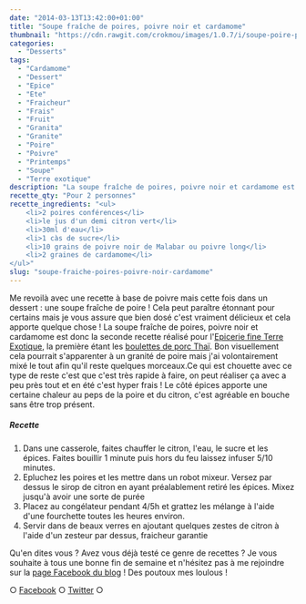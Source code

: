 ```yaml
---
date: "2014-03-13T13:42:00+01:00"
title: "Soupe fraîche de poires, poivre noir et cardamome"
thumbnail: "https://cdn.rawgit.com/crokmou/images/1.0.7/i/soupe-poire-poivre-noir-cardamome.jpg"
categories:
  - "Desserts"
tags:
  - "Cardamome"
  - "Dessert"
  - "Epice"
  - "Ete"
  - "Fraicheur"
  - "Frais"
  - "Fruit"
  - "Granita"
  - "Granite"
  - "Poire"
  - "Poivre"
  - "Printemps"
  - "Soupe"
  - "Terre exotique"
description: "La soupe fraîche de poires, poivre noir et cardamome est donc la seconde recette réalisé pour l'Epicerie fine Terre Exotique..."
recette_qty: "Pour 2 personnes"
recette_ingredients: "<ul>
	<li>2 poires conférences</li>
	<li>le jus d'un demi citron vert</li>
	<li>30ml d'eau</li>
	<li>1 càs de sucre</li>
	<li>10 grains de poivre noir de Malabar ou poivre long</li>
	<li>2 graines de cardamome</li>
</ul>"
slug: "soupe-fraiche-poires-poivre-noir-cardamome"
---
```


Me revoilà avec une recette à base de poivre mais cette fois dans un dessert : une soupe fraîche de poire ! Cela peut paraître étonnant pour certains mais je vous assure que bien dosé c'est vraiment délicieux et cela apporte quelque chose ! La soupe fraîche de poires, poivre noir et cardamome est donc la seconde recette réalisé pour l'[Epicerie fine Terre Exotique](http://www.terreexotique.fr/), la première étant les [boulettes de porc Thaï](https://crokmou.com/boulettes-de-porc-thai-au-poivre-vert-et-cacahuetes/). Bon visuellement cela pourrait s'apparenter à un granité de poire mais j'ai volontairement mixé le tout afin qu'il reste quelques morceaux.Ce qui est chouette avec ce type de reste c'est que c'est très rapide à faire, on peut réaliser ça avec a peu près tout et en été c'est hyper frais ! Le côté épices apporte une certaine chaleur au peps de la poire et du citron, c'est agréable en bouche sans être trop présent.

##### Recette

1.  Dans une casserole, faites chauffer le citron, l'eau, le sucre et les épices. Faites bouillir 1 minute puis hors du feu laissez infuser 5/10 minutes.
2.  Epluchez les poires et les mettre dans un robot mixeur. Versez par dessus le sirop de citron en ayant préalablement retiré les épices. Mixez jusqu'à avoir une sorte de purée
3.  Placez au congélateur pendant 4/5h et grattez les mélange à l'aide d'une fourchette toutes les heures environ.
4.  Servir dans de beaux verres en ajoutant quelques zestes de citron à l'aide d'un zesteur par dessus, fraicheur garantie

Qu'en dites vous ? Avez vous déjà testé ce genre de recettes ? Je vous souhaite à tous une bonne fin de semaine et n'hésitez pas à me rejoindre sur la [page Facebook du blog](https://www.facebook.com/crokmou.blog) ! Des poutoux mes loulous !

○ [Facebook](https://www.facebook.com/crokmou.blog) ○ [Twitter](https://twitter.com/Crokmou) ○